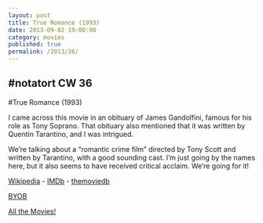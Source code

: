 ```yaml
---
layout: post
title: True Romance (1993)
date: 2013-09-02 19:00:00
category: movies
published: true
permalink: /2013/36/
---
```


## \#notatort CW 36
#True Romance \(1993\)

I came across this movie in an obituary of James Gandolfini, famous for his role as Tony Soprano. That obituary also mentioned that it was written by Quentin Tarantino, and I was intrigued.

We’re talking about a “romantic crime film” directed by Tony Scott and written by Tarantino, with a good sounding cast. I’m just going by the names here, but it also seems to have received critical acclaim. We’re going for it!

[Wikipedia](https://en.wikipedia.org/wiki/True_Romance) - [IMDb](http://www.imdb.com/title/tt0108399/) - [themoviedb](http://www.themoviedb.org/movie/319-true-romance)

[BYOB](http://cl.ly/2J00401c0V0J)

[All the Movies!](http://movie.timmschoof.com/allthemovies/)

<!--include jquery & backstretch-->

<script type="text/javascript" src="https://ajax.googleapis.com/ajax/libs/jquery/1.7.2/jquery.min.js"></script>

<script type="text/javascript" src="http://movie.timmschoof.com/jquery.backstretch.min.js"></script>

<script type="text/javascript">

$(function(){

     $(window).resize(function(){
     
         if($(this).width() >= 767){
         
             $.backstretch("http://movie.timmschoof.com/bg36.jpg", {speed: 150});
             
         }
         
      })
      
      .resize();//trigger resize on page load
      
});

</script>